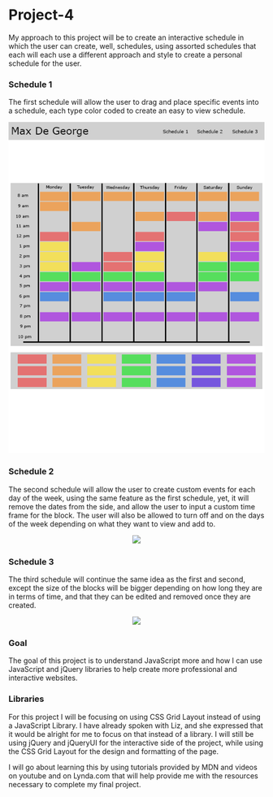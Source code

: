 # Project-4
My approach to this project will be to create an interactive schedule in which the user can create, well, schedules, using assorted schedules that each will each use a different approach and style to create a personal schedule for the user.
	
### Schedule 1
The first schedule will allow the user to drag and place specific events into a schedule, each type color coded to create an easy to view schedule.

<p align="center">
	<img src="https://github.com/MaxDeGeo/Project-4/blob/master/Mockups/Schedule1.png" />
</p>

### Schedule 2
The second schedule will allow the user to create custom events for each day of the week, using the same feature as the first schedule, yet, it will remove the dates from the side, and allow the user to input a custom time frame for the block. The user will also be allowed to turn off and on the days of the week depending on what they want to view and add to.
	
<p align="center">
	<img src="https://github.com/MaxDeGeo/Project-4/blob/master/Mockups/Schedule 2.png" />
</p>

### Schedule 3
The third schedule will continue the same idea as the first and second, except the size of the blocks will be bigger depending on how long they are in terms of time, and that they can be edited and removed once they are created.

<p align="center">
	<img src="https://github.com/MaxDeGeo/Project-4/blob/master/Mockups/Schedule 3.png" />
</p>

### Goal

The goal of this project is to understand JavaScript more and how I can use JavaScript and jQuery libraries to help create more professional and interactive websites.

### Libraries

For this project I will be focusing on using CSS Grid Layout instead of using a JavaScript Library. I have already spoken with Liz, and she expressed that it would be alright for me to focus on that instead of a library. I will still be using jQuery and jQueryUI for the interactive side of the project, while using the CSS Grid Layout for the design and formatting of the page.

I will go about learning this by using tutorials provided by MDN and videos on youtube and on Lynda.com that will help provide me with the resources necessary to complete my final project.
